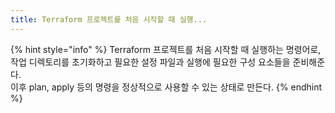 ```yaml
---
title: Terraform 프로젝트를 처음 시작할 때 실행...
---
```


{% hint style="info" %}
Terraform 프로젝트를 처음 시작할 때 실행하는 명령어로,\
작업 디렉토리를 초기화하고 필요한 설정 파일과 실행에 필요한 구성 요소들을 준비해준다.\
이후 plan, apply 등의 명령을 정상적으로 사용할 수 있는 상태로 만든다.
{% endhint %}
